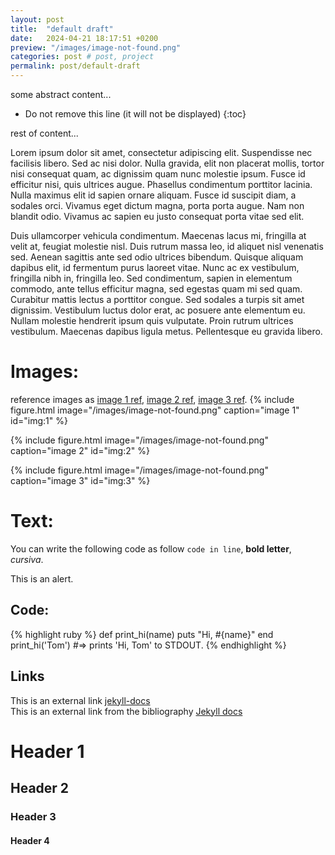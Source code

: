 ```yaml
---
layout: post
title:  "default draft"
date:   2024-04-21 18:17:51 +0200
preview: "/images/image-not-found.png"
categories: post # post, project
permalink: post/default-draft
---
```


some abstract content...
<!-- end-abstract -->


<!-- index -->
* Do not remove this line (it will not be displayed)
{:toc}

rest of content...

Lorem ipsum dolor sit amet, consectetur adipiscing elit. Suspendisse nec facilisis libero. Sed ac nisi dolor. Nulla gravida, elit non placerat mollis, tortor nisi consequat quam, ac dignissim quam nunc molestie ipsum. Fusce id efficitur nisi, quis ultrices augue. Phasellus condimentum porttitor lacinia. Nulla maximus elit id sapien ornare aliquam. Fusce id suscipit diam, a sodales orci. Vivamus eget dictum magna, porta porta augue. Nam non blandit odio. Vivamus ac sapien eu justo consequat porta vitae sed elit.

Duis ullamcorper vehicula condimentum. Maecenas lacus mi, fringilla at velit at, feugiat molestie nisl. Duis rutrum massa leo, id aliquet nisl venenatis sed. Aenean sagittis ante sed odio ultrices bibendum. Quisque aliquam dapibus elit, id fermentum purus laoreet vitae. Nunc ac ex vestibulum, fringilla nibh in, fringilla leo. Sed condimentum, sapien in elementum commodo, ante tellus efficitur magna, sed egestas quam mi sed quam. Curabitur mattis lectus a porttitor congue. Sed sodales a turpis sit amet dignissim. Vestibulum luctus dolor erat, ac posuere ante elementum eu. Nullam molestie hendrerit ipsum quis vulputate. Proin rutrum ultrices vestibulum. Maecenas dapibus ligula metus. Pellentesque eu gravida libero. 

# Images:
reference images as [image 1 ref](#img:1), [image 2 ref](#img:2), [image 3 ref](#img:3). 
{% include figure.html image="/images/image-not-found.png" 
    caption="image 1" 
    id="img:1"
%}

{% include figure.html image="/images/image-not-found.png" 
    caption="image 2" 
    id="img:2"
%}

{% include figure.html image="/images/image-not-found.png" 
    caption="image 3" 
    id="img:3"
%}

# Text:
You can write the following code as follow  `code in line`, **bold letter**, *cursiva*. 

<div class="alert alert-secondary" role="alert">
    This is an alert.
</div>

## Code:

{% highlight ruby %}
def print_hi(name)
  puts "Hi, #{name}"
end
print_hi('Tom')
#=> prints 'Hi, Tom' to STDOUT.
{% endhighlight %}

## Links
This is an external link [jekyll-docs](https://jekyllrb.com/docs/home)  
This is an external link from the bibliography [Jekyll docs][jekyll-docs]

<!-- bibliography -->
[jekyll-docs]: https://jekyllrb.com/docs/home

# Header 1
## Header 2
### Header 3
#### Header 4